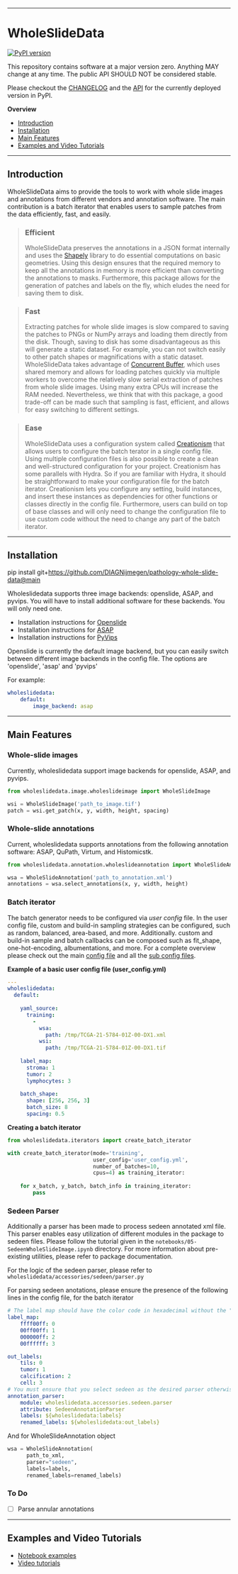 ----
# WholeSlideData

[![PyPI version](https://badge.fury.io/py/wholeslidedata.svg)](https://badge.fury.io/py/wholeslidedata)

This repository contains software at a major version zero. Anything MAY change at any time. The public API SHOULD NOT be considered stable.

Please checkout the [CHANGELOG](https://github.com/DIAGNijmegen/pathology-whole-slide-data/blob/main/CHANGELOG.md) and the [API](https://diagnijmegen.github.io/pathology-whole-slide-data/) for the currently deployed version in PyPI.

**Overview**

- [Introduction](#introduction)
- [Installation](#installation)
- [Main Features](#main-features)
- [Examples and Video Tutorials](#examples-and-video-tutorials)


----
## Introduction
WholeSlideData aims to provide the tools to work with whole slide images and annotations from different vendors and annotation software. The main contribution is a batch iterator that enables users to sample patches from the data efficiently, fast, and easily. 

> ### Efficient
> WholeSlideData preserves the annotations in a JSON format internally and uses the [Shapely](https://github.com/shapely/shapely) library to do essential computations on basic geometries. Using this design ensures that the required memory to keep all the annotations in memory is more efficient than converting the annotations to masks. Furthermore, this package allows for the generation of patches and labels on the fly, which eludes the need for saving them to disk.

> ### Fast
> Extracting patches for whole slide images is slow compared to saving the patches to PNGs or NumPy arrays and loading them directly from the disk. Though, saving to disk has some disadvantageous as this will generate a static dataset. For example, you can not switch easily to other patch shapes or magnifications with a static dataset. WholeSlideData takes advantage of [Concurrent Buffer](https://github.com/martvanrijthoven/concurrent-buffer), which uses shared memory and allows for loading patches quickly via multiple workers to overcome the relatively slow serial extraction of patches from whole slide images. Using many extra CPUs will increase the RAM needed. Nevertheless, we think that with this package, a good trade-off can be made such that sampling is fast, efficient, and allows for easy switching to different settings.

> ### Ease
> WholeSlideData uses a configuration system called [Creationism](https://github.com/martvanrijthoven/creationism) that allows users to configure the batch terator in a single config file. Using multiple configuration files is also possible to create a clean and well-structured configuration for your project. Creationism has some parallels with Hydra. So if you are familiar with Hydra, it should be straightforward to make your configuration file for the batch iterator. Creationism lets you configure any setting, build instances, and insert these instances as dependencies for other functions or classes directly in the config file. Furthermore, users can build on top of base classes and will only need to change the configuration file to use custom code without the need to change any part of the batch iterator.

-----
## Installation
pip install git+https://github.com/DIAGNijmegen/pathology-whole-slide-data@main

Wholeslidedata supports three image backends: openslide, ASAP, and pyvips. You will have to install additional software for these backends. You will only need one.

- Installation instructions for [Openslide](https://openslide.org/download/)
- Installation instructions for [ASAP](https://github.com/computationalpathologygroup/ASAP/releases/tag/ASAP-2.0-(Nightly))
- Installation instructions for [PyVips](https://anaconda.org/conda-forge/pyvips)

Openslide is currently the default image backend, but you can easily switch between different image backends in the config file. The options are 'openslide', 'asap' and 'pyvips'

For example:
```yaml
wholeslidedata:
    default:
        image_backend: asap
```

-----
## Main Features

### Whole-slide images 
Currently, wholeslidedata support image backends for openslide, ASAP, and pyvips.

```python
from wholeslidedata.image.wholeslideimage import WholeSlideImage

wsi = WholeSlideImage('path_to_image.tif') 
patch = wsi.get_patch(x, y, width, height, spacing)
```

### Whole-slide annotations
Current, wholeslidedata supports annotations from the following annotation software: ASAP, QuPath, Virtum, and Histomicstk.

```python
from wholeslidedata.annotation.wholeslideannotation import WholeSlideAnnotation

wsa = WholeSlideAnnotation('path_to_annotation.xml')
annotations = wsa.select_annotations(x, y, width, height)
```

### Batch iterator
The batch generator needs to be configured via *user config* file. In the user config file, custom and build-in sampling strategies can be configured, such as random, balanced, area-based, and more. Additionally. custom and build-in sample and batch callbacks can be composed such as fit_shape, one-hot-encoding, albumentations, and more. For a complete overview please check out the main [config file](https://github.com/DIAGNijmegen/pathology-whole-slide-data/blob/main/wholeslidedata/configuration/config_files/config.yml) and all the [sub config files](https://github.com/DIAGNijmegen/pathology-whole-slide-data/tree/main/wholeslidedata/configuration/config_files).

**Example of a basic user config file (user_config.yml)**
```yaml
--- 
wholeslidedata: 
  default: 
  
    yaml_source: 
      training: 
        - 
          wsa: 
            path: /tmp/TCGA-21-5784-01Z-00-DX1.xml
          wsi: 
            path: /tmp/TCGA-21-5784-01Z-00-DX1.tif
            
    label_map: 
      stroma: 1
      tumor: 2
      lymphocytes: 3
      
    batch_shape: 
      shape: [256, 256, 3]
      batch_size: 8
      spacing: 0.5
```           

**Creating a batch iterator**
```python
from wholeslidedata.iterators import create_batch_iterator

with create_batch_iterator(mode='training', 
                           user_config='user_config.yml',
                           number_of_batches=10,
                           cpus=4) as training_iterator:
                           
    for x_batch, y_batch, batch_info in training_iterator:
        pass
```
### Sedeen Parser
Additionally a parser has been made to process sedeen annotated xml file. This parser enables easy utilization of different modules in the package to sedeen files. Please follow the tutorial given in the `notebooks/05-SedeenWholeSlideImage.ipynb` directory. For more information about pre-existing utilities, please refer to package documentation.

For the logic of the sedeen parser, please refer to `wholeslidedata/accessories/sedeen/parser.py`

For parsing sedeen anotations, please ensure the presence of the following lines in the config file, for the batch iterator
```yaml
# The label map should have the color code in hexadecimal without the "#" character
label_map:
    ffff00ff: 0
    00ff00ff: 1
    000000ff: 2
    00ffffff: 3

out_labels:
    tils: 0
    tumor: 1
    calcification: 2
    cell: 3
# You must ensure that you select sedeen as the desired parser otherwise ASAP will be selected as the default parser
annotation_parser:
    module: wholeslidedata.accessories.sedeen.parser
    attribute: SedeenAnnotationParser
    labels: ${wholeslidedata:labels}
    renamed_labels: ${wholeslidedata:out_labels}
```
And for WholeSlideAnnotation object
```python
wsa = WholeSlideAnnotation(
      path_to_xml,
      parser="sedeen",
      labels=labels,
      renamed_labels=renamed_labels)
```

### To Do
- [ ] Parse annular annotations
-----
## Examples and Video Tutorials
- [Notebook examples](https://github.com/DIAGNijmegen/pathology-whole-slide-data/tree/main/notebooks)
- [Video tutorials](https://github.com/DIAGNijmegen/pathology-whole-slide-data/tree/main/tutorials)
